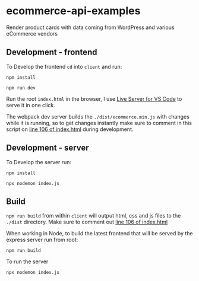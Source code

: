# ecommerce-api-examples

Render product cards with data coming from WordPress and various eCommerce vendors

## Development - frontend

To Develop the frontend `cd` into `client` and run:

`npm install`

`npm run dev`

Run the root `index.html` in the browser, I use [Live Server for VS Code](https://marketplace.visualstudio.com/items?itemName=ritwickdey.LiveServer) to serve it in one click.

The webpack dev server builds the `./dist/ecommerce.min.js` with changes while it is running, so to get changes instantly make sure to comment in this script on [line 106 of index.html](https://github.com/RossoMaguire/ecommerce-api-examples/blob/42aedbe809ee5dcee512966224c05cd2989e2190/index.html#L106) during development.

## Development - server

To Develop the server run:

`npm install`

`npx nodemon index.js`

## Build

`npm run build` from within `client` will output html, css and js files to the `./dist` directory. Make sure to comment out [line 106 of index.html](https://github.com/RossoMaguire/ecommerce-api-examples/blob/42aedbe809ee5dcee512966224c05cd2989e2190/index.html#L106)

When working in Node, to build the latest frontend that will be served by the express server run from root:

`npm run build`

To run the server

`npx nodemon index.js`
